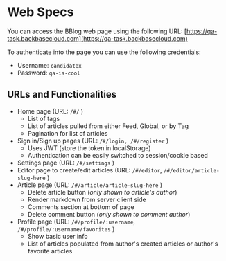 # Web Specs

You can access the BBlog web page using the following URL: [https://qa-task.backbasecloud.com](https://qa-task.backbasecloud.com)

To authenticate into the page you can use the following credentials:
* Username: `candidatex`
* Password: `qa-is-cool`

## URLs and Functionalities

- Home page (URL: `/#/` )
  - List of tags
  - List of articles pulled from either Feed, Global, or by Tag
  - Pagination for list of articles
- Sign in/Sign up pages (URL: `/#/login, /#/register` )
  - Uses JWT (store the token in localStorage)
  - Authentication can be easily switched to session/cookie based
- Settings page (URL: `/#/settings` )
- Editor page to create/edit articles (URL: `/#/editor`, `/#/editor/article-slug-here` )
- Article page (URL: `/#/article/article-slug-here` )
  - Delete article button (_only shown to article's author_)
  - Render markdown from server client side
  - Comments section at bottom of page
  - Delete comment button (_only shown to comment author_)
- Profile page (URL: `/#/profile/:username`, `/#/profile/:username/favorites` )
  - Show basic user info
  - List of articles populated from author's created articles or author's favorite articles